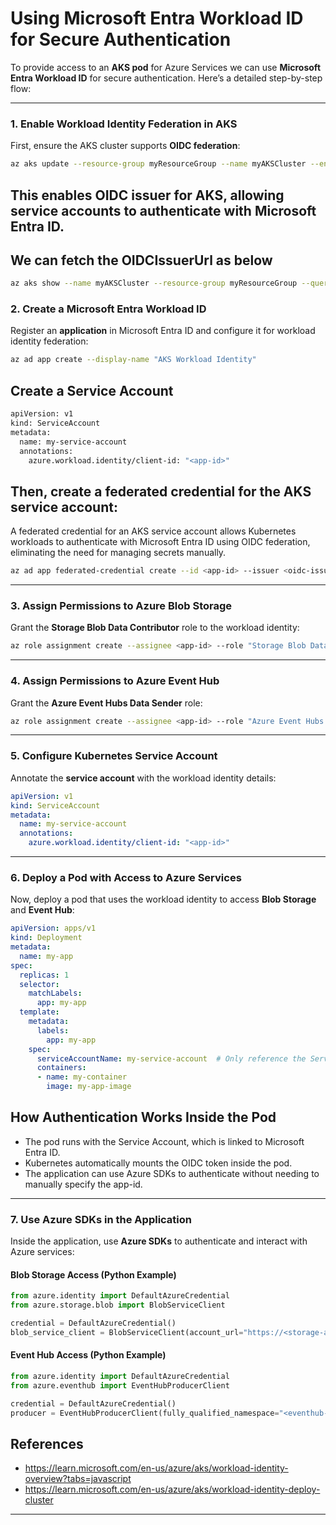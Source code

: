 # Using Microsoft Entra Workload ID for Secure Authentication

To provide access to an **AKS pod** for Azure Services we can use **Microsoft Entra Workload ID** for secure authentication. Here’s a detailed step-by-step flow:

---

### **1. Enable Workload Identity Federation in AKS**
First, ensure the  AKS cluster supports **OIDC federation**:
```sh
az aks update --resource-group myResourceGroup --name myAKSCluster --enable-workload-identity --enable-oidc-issuer
```
This enables **OIDC issuer** for AKS, allowing service accounts to authenticate with Microsoft Entra ID.
---
## We can fetch the OIDCIssuerUrl as below
```sh
az aks show --name myAKSCluster --resource-group myResourceGroup --query "oidcIssuerProfile.issuerUrl" -o tsv
```
### **2. Create a Microsoft Entra Workload ID**
Register an **application** in Microsoft Entra ID and configure it for workload identity federation:
```sh
az ad app create --display-name "AKS Workload Identity"
```
## Create  a Service Account
```sh
apiVersion: v1
kind: ServiceAccount
metadata:
  name: my-service-account
  annotations:
    azure.workload.identity/client-id: "<app-id>"
```

## Then, create a **federated credential** for the  AKS service account:
A federated credential for an AKS service account allows Kubernetes workloads to authenticate with Microsoft Entra ID using OIDC federation, eliminating the need for managing secrets manually.

```sh
az ad app federated-credential create --id <app-id> --issuer <oidc-issuer-url> --subject "system:serviceaccount:default:my-service-account"
```

---

### **3. Assign Permissions to Azure Blob Storage**
Grant the **Storage Blob Data Contributor** role to the workload identity:
```sh
az role assignment create --assignee <app-id> --role "Storage Blob Data Contributor" --scope /subscriptions/<subscription-id>/resourceGroups/<resource-group>/providers/Microsoft.Storage/storageAccounts/<storage-account>
```

---

### **4. Assign Permissions to Azure Event Hub**
Grant the **Azure Event Hubs Data Sender** role:
```sh
az role assignment create --assignee <app-id> --role "Azure Event Hubs Data Sender" --scope /subscriptions/<subscription-id>/resourceGroups/<resource-group>/providers/Microsoft.EventHub/namespaces/<eventhub-namespace>
```

---

### **5. Configure Kubernetes Service Account**
Annotate the **service account** with the workload identity details:
```yaml
apiVersion: v1
kind: ServiceAccount
metadata:
  name: my-service-account
  annotations:
    azure.workload.identity/client-id: "<app-id>"
```

---

### **6. Deploy a Pod with Access to Azure Services**
Now, deploy a pod that uses the workload identity to access **Blob Storage** and **Event Hub**:
```yaml
apiVersion: apps/v1
kind: Deployment
metadata:
  name: my-app
spec:
  replicas: 1
  selector:
    matchLabels:
      app: my-app
  template:
    metadata:
      labels:
        app: my-app
    spec:
      serviceAccountName: my-service-account  # Only reference the Service Account
      containers:
      - name: my-container
        image: my-app-image

```
## How Authentication Works Inside the Pod
* The pod runs with the Service Account, which is linked to Microsoft Entra ID.
* Kubernetes automatically mounts the OIDC token inside the pod.
* The application can use Azure SDKs to authenticate without needing to manually specify the app-id.

---

### **7. Use Azure SDKs in the Application**
Inside the application, use **Azure SDKs** to authenticate and interact with Azure services:

#### **Blob Storage Access (Python Example)**
```python
from azure.identity import DefaultAzureCredential
from azure.storage.blob import BlobServiceClient

credential = DefaultAzureCredential()
blob_service_client = BlobServiceClient(account_url="https://<storage-account>.blob.core.windows.net", credential=credential)
```

#### **Event Hub Access (Python Example)**
```python
from azure.identity import DefaultAzureCredential
from azure.eventhub import EventHubProducerClient

credential = DefaultAzureCredential()
producer = EventHubProducerClient(fully_qualified_namespace="<eventhub-namespace>.servicebus.windows.net", eventhub_name="<eventhub-name>", credential=credential)
```

## References
* https://learn.microsoft.com/en-us/azure/aks/workload-identity-overview?tabs=javascript
* https://learn.microsoft.com/en-us/azure/aks/workload-identity-deploy-cluster

---
